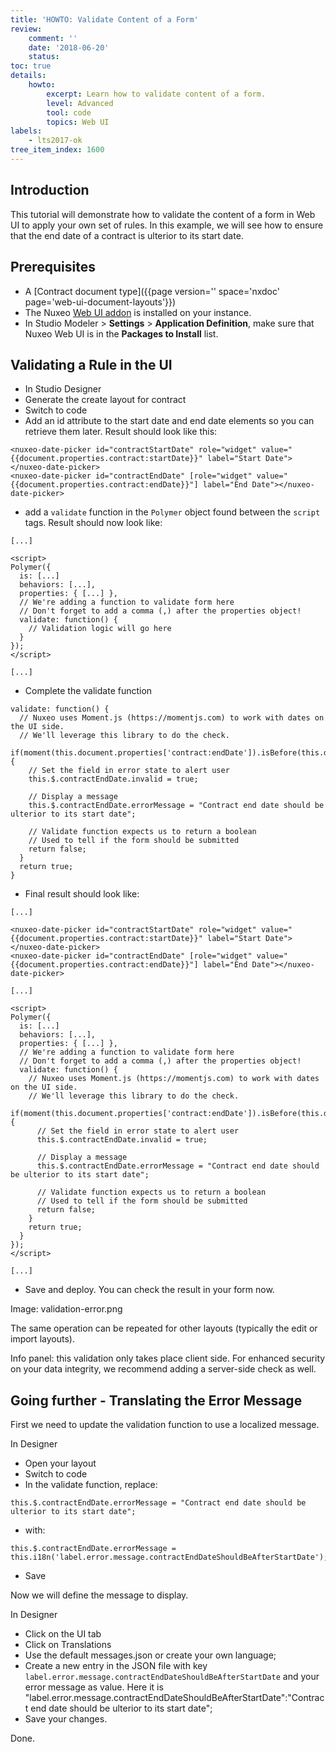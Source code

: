 ```yaml
---
title: 'HOWTO: Validate Content of a Form'
review:
    comment: ''
    date: '2018-06-20'
    status:
toc: true
details:
    howto:
        excerpt: Learn how to validate content of a form.
        level: Advanced
        tool: code
        topics: Web UI
labels:
    - lts2017-ok
tree_item_index: 1600
---
```

## Introduction

This tutorial will demonstrate how to validate the content of a form in Web UI to apply your own set of rules. In this example, we will see how to ensure that the end date of a contract is ulterior to its start date.

## Prerequisites

- A [Contract document type]({{page version='' space='nxdoc' page='web-ui-document-layouts'}})
- The Nuxeo [Web UI addon](https://connect.nuxeo.com/nuxeo/site/marketplace/package/nuxeo-web-ui) is installed on your instance.
- In Studio Modeler > **Settings** > **Application Definition**, make sure that Nuxeo Web UI is in the **Packages to Install** list.

## Validating a Rule in the UI
- In Studio Designer
- Generate the create layout for contract
- Switch to code
- Add an id attribute to the start date and end date elements so you can retrieve them later. Result should look like this:

```
<nuxeo-date-picker id="contractStartDate" role="widget" value="{{document.properties.contract:startDate}}" label="Start Date"></nuxeo-date-picker>
<nuxeo-date-picker id="contractEndDate" [role="widget" value="{{document.properties.contract:endDate}}"] label="End Date"></nuxeo-date-picker>
```

- add a `validate` function in the `Polymer` object found between the `script` tags. Result should now look like:

```
[...]

<script>
Polymer({
  is: [...]
  behaviors: [...],
  properties: { [...] },
  // We're adding a function to validate form here
  // Don't forget to add a comma (,) after the properties object!
  validate: function() {
    // Validation logic will go here
  }
});
</script>

[...]
```

- Complete the validate function
```
validate: function() {
  // Nuxeo uses Moment.js (https://momentjs.com) to work with dates on the UI side.
  // We'll leverage this library to do the check.
  if(moment(this.document.properties['contract:endDate']).isBefore(this.document.properties['contract:startDate'])) {
    // Set the field in error state to alert user
    this.$.contractEndDate.invalid = true;

    // Display a message
    this.$.contractEndDate.errorMessage = "Contract end date should be ulterior to its start date";

    // Validate function expects us to return a boolean
    // Used to tell if the form should be submitted
    return false;
  }
  return true;
}
```

- Final result should look like:

```
[...]

<nuxeo-date-picker id="contractStartDate" role="widget" value="{{document.properties.contract:startDate}}" label="Start Date"></nuxeo-date-picker>
<nuxeo-date-picker id="contractEndDate" [role="widget" value="{{document.properties.contract:endDate}}"] label="End Date"></nuxeo-date-picker>

[...]

<script>
Polymer({
  is: [...]
  behaviors: [...],
  properties: { [...] },
  // We're adding a function to validate form here
  // Don't forget to add a comma (,) after the properties object!
  validate: function() {
    // Nuxeo uses Moment.js (https://momentjs.com) to work with dates on the UI side.
    // We'll leverage this library to do the check.
    if(moment(this.document.properties['contract:endDate']).isBefore(this.document.properties['contract:startDate'])) {
      // Set the field in error state to alert user
      this.$.contractEndDate.invalid = true;

      // Display a message
      this.$.contractEndDate.errorMessage = "Contract end date should be ulterior to its start date";

      // Validate function expects us to return a boolean
      // Used to tell if the form should be submitted
      return false;
    }
    return true;
  }
});
</script>

[...]
```

- Save and deploy. You can check the result in your form now.

Image: validation-error.png

The same operation can be repeated for other layouts (typically the edit or import layouts).

Info panel: this validation only takes place client side. For enhanced security on your data integrity, we recommend adding a server-side check as well.

## Going further - Translating the Error Message

First we need to update the validation function to use a localized message.

In Designer
- Open your layout
- Switch to code
- In the validate function, replace:

```
this.$.contractEndDate.errorMessage = "Contract end date should be ulterior to its start date";
```

- with:
```
this.$.contractEndDate.errorMessage = this.i18n('label.error.message.contractEndDateShouldBeAfterStartDate');
```

- Save

Now we will define the message to display.

In Designer
- Click on the UI tab
- Click on Translations
- Use the default messages.json or create your own language;
- Create a new entry in the JSON file with key `label.error.message.contractEndDateShouldBeAfterStartDate` and your error message as value. Here it is "label.error.message.contractEndDateShouldBeAfterStartDate":"Contract end date should be ulterior to its start date";
- Save your changes.

Done.
